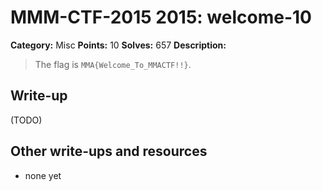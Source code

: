 # MMM-CTF-2015 2015: welcome-10

**Category:** Misc
**Points:** 10
**Solves:** 657
**Description:**

> The flag is `MMA{Welcome_To_MMACTF!!}`.
> 

## Write-up

(TODO)

## Other write-ups and resources

* none yet

